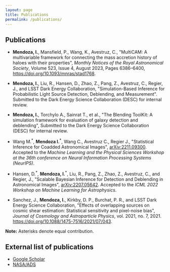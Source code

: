 ```yaml
---
layout: page
title: Publications
permalink: /publications/
---
```


## Publications

- **Mendoza, I.**, Mansfield, P., Wang, K., Avestruz, C., "MultiCAM: A multivariable framework for connecting the mass accretion history of haloes with their properties", *Monthly Notices of the Royal Astronomical Society*, Volume 523, Issue 4, August 2023, Pages 6386–6400, <https://doi.org/10.1093/mnras/stad1768>.

- **Mendoza, I.**, Liu, R., Hansen, D., Zhao, Z., Pang, Z., Avestruz, C., Regier, J., and LSST Dark Energy Collaboration, "Simulation-Based Inference for Probabilistic Light Source Detection, Deblending, and Measurement". Submitted to the Dark Energy Science Collaboration (DESC) for internal review.

- **Mendoza, I.**, Torchylo A., Sainrat T., et al., "The Blending ToolKit: A simulation framework for evaluation of galaxy detection and deblending", Submitted to the Dark Energy Science Collaboration (DESC) for internal review.

- Wang M.<sup>\*</sup>, **Mendoza I.**<sup>\*</sup>, Wang C., Avestruz C., Regier J., "Statistical Inference for Coadded Astronomical Images", [arXiv:2211.09300](https://arxiv.org/abs/2211.09300). Accepted to the *Machine Learning and the Physical Sciences Workshop at the 36th conference on Neural Information Processing Systems (NeurIPS)*.

- Hansen, D.<sup>\*</sup>, **Mendoza, I.**<sup>\*</sup>, Liu, R., Pang, Z., Zhao, Z., Avestruz, C., and Regier, J., "Scalable Bayesian Inference for Detection and Deblending in Astronomical Images", [arXiv:2207.05642](https://arxiv.org/abs/2207.05642). Accepted to the *ICML 2022 Workshop on Machine Learning for Astrophysics*.

- Sanchez, J., **Mendoza, I.**, Kirkby, D. P., Burchat, P. R., and LSST Dark Energy Science Collaboration, "Effects of overlapping sources on cosmic shear estimation: Statistical sensitivity and pixel-noise bias", *Journal of Cosmology and Astroparticle Physics*, vol. 2021, no. 7, 2021. <https://doi.org/10.1088/1475-7516/2021/07/043>.

**Note:** Asterisks denote equal contribution.

## External list of publications

- [Google Scholar](https://scholar.google.com/citations?user=8oCNZl4AAAAJ&hl=en)
- [NASA/ADS](https://ui.adsabs.harvard.edu/search/filter_author_facet_hier_fq_author=AND&filter_author_facet_hier_fq_author=author_facet_hier%3A%221%2FMendoza%2C%20I%2FMendoza%2C%20Ismael%22&fq=%7B!type%3Daqp%20v%3D%24fq_author%7D&fq_author=(author_facet_hier%3A%221%2FMendoza%2C%20I%2FMendoza%2C%20Ismael%22)&q=author%3A%22Mendoza%2C%20Ismael%22&sort=date%20desc%2C%20bibcode%20desc&p_=0)
